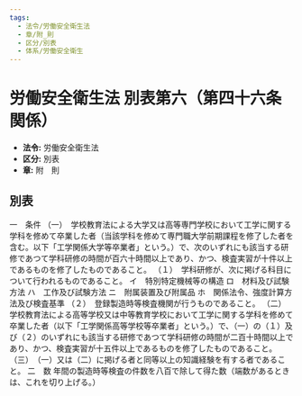 ```yaml
---
tags:
  - 法令/労働安全衛生法
  - 章/附_則
  - 区分/別表
  - 体系/労働安全衛生
---
```

# 労働安全衛生法 別表第六（第四十六条関係）

- **法令:** 労働安全衛生法
- **区分:** 別表
- **章:** 附　則

## 別表
一　条件
（一）　学校教育法による大学又は高等専門学校において工学に関する学科を修めて卒業した者（当該学科を修めて専門職大学前期課程を修了した者を含む。以下「工学関係大学等卒業者」という。）で、次のいずれにも該当する研修であつて学科研修の時間が百六十時間以上であり、かつ、検査実習が十件以上であるものを修了したものであること。
（１）　学科研修が、次に掲げる科目について行われるものであること。
イ　特別特定機械等の構造
ロ　材料及び試験方法
ハ　工作及び試験方法
ニ　附属装置及び附属品
ホ　関係法令、強度計算方法及び検査基準
（２）　登録製造時等検査機関が行うものであること。
（二）　学校教育法による高等学校又は中等教育学校において工学に関する学科を修めて卒業した者（以下「工学関係高等学校等卒業者」という。）で、（一）の（１）及び（２）のいずれにも該当する研修であつて学科研修の時間が二百十時間以上であり、かつ、検査実習が十五件以上であるものを修了したものであること。
（三）　（一）又は（二）に掲げる者と同等以上の知識経験を有する者であること。
二　数
年間の製造時等検査の件数を八百で除して得た数（端数があるときは、これを切り上げる。）

